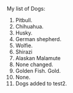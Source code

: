 <!--  -->
My list of Dogs:
1. Pitbull.
2. Chihuahua.
3. Husky.
4. German shepherd.
5. Wolfie.
6. Shirazi
7. Alaskan Malamute
8. None changed.
9. Golden Fish. Gold.
1. None.
2. Dogs added to test2.

